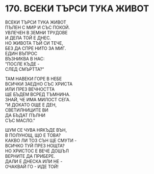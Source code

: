 # 170. ВСЕКИ ТЪРСИ ТУКА ЖИВОТ  
  
ВСЕКИ ТЪРСИ ТУКА ЖИВОТ  
ПЪЛЕН С МИР И СЪС ПОКОЙ.  
УВЛЕЧЕН В ЗЕМНИ ТРУДОВЕ  
И ДЕЛА ТОЙ Е ДНЕС.  
НО ЖИВОТА ТЪЙ СИ ТЕЧЕ,  
БЕЗ ДА СПРЕ НИТО ЗА МИГ.  
ЕДИН ВЪПРОС  
ВЪЗНИКВА В НАС:  
"ПОСЛЕ КЪДЕ -  
СЛЕД СМЪРТТА?"  
  
ТАМ НАВЕКИ ГОРЕ В НЕБЕ  
ВСИЧКИ ЗАЕДНО СЪС ХРИСТА  
ИЛИ ПРЕЗ ВЕЧНОСТТА  
ЩЕ БЪДЕМ ВСРЕД ТЪМНИНА.  
ЗНАЙ, ЧЕ ИМА МИЛОСТ СЕГА.  
"И ДОКАТО ОЩЕ Е ДЕН,  
СВЕТИЛНИЦИТЕ ВИ  
ДА БЪДАТ ПЪЛНИ  
СЪС МАСЛО."  
  
ШУМ СЕ ЧУВА НЯКЪДЕ ВЪН,  
В ПОЛУНОЩ, ЩО Е ТОВА?  
КАКВО ЛИ ТОЗ СЪН ЩЕ СМУТИ -  
ВСИЧКО ТУЙ ПРЕЗ НОЩТА?  
НО ХРИСТОС Е ВЕЧЕ ДОШЪЛ  
ВЕРНИТЕ ДА ПРИБЕРЕ.  
ДАЛИ Е ДНЕСКА ИЛИ НЕ -  
ОЧАКВАЙ ГО - ИДЕ ТОЙ!  


<DownloadsButton pdf="/pdf/170-vseki-tyrsi-tuka.pdf" />

<DownloadChordsButton pdf="/chords/170-vseki-tyrsi-tuka_akord.pdf"/>
